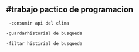 #trabajo pactico de programacion 
-
```
 -consumir api del clima
 ```
 ```
 -guardarhistorial de busqueda
 ```
 ```
 -filtar histirial de busqueda
 ```